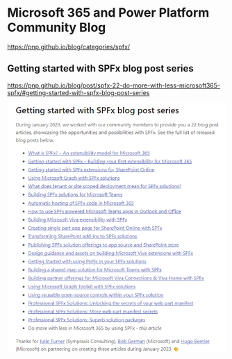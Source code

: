 # Microsoft 365 and Power Platform Community Blog

https://pnp.github.io/blog/categories/spfx/

## Getting started with SPFx blog post series

https://pnp.github.io/blog/post/spfx-22-do-more-with-less-microsoft365-spfx/#getting-started-with-spfx-blog-post-series

![alt text](./imgs/Getting_started_with_SPFx_blog_posts_series.png)
